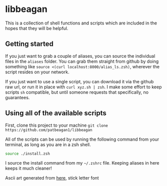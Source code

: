 # libbeagan

This is a collection of shell functions and scripts which are included in the hopes that they will be helpful.

## Getting started

If you just want to grab a couple of aliases, you can source the individual files in the `aliases` folder. You can grab them straight from github by doing something like `source <(curl localhost:8000/alias_ls.zsh)`, wherever the script resides on your network.

If you just want to use a single script, you can download it via the github raw url,
or run it in place with `curl xyz.sh | zsh`.
I make some effort to keep scripts `sh` compatible, but until someone requests that specifically, no guarantees.

## Using all of the available scripts

First, clone this project to your machine
`git clone https://github.com/patbeagan1/libbeagan`

All of the scripts can be used by running the following command from your terminal, as long as you are in a zsh shell.

```zsh
source ./install.zsh
```

I source the install command from my `~/.zshrc` file. Keeping aliases in here keeps it much cleaner!

Ascii art generated from [here](https://www.coolgenerator.com/ascii-text-generator), stick letter font